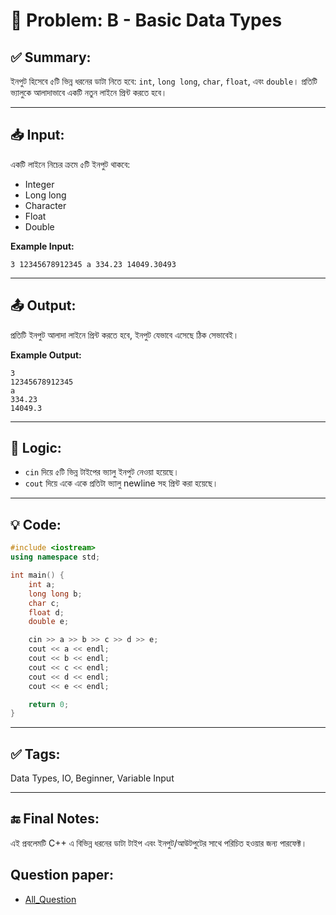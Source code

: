 # 🧩 Problem: B - Basic Data Types

## ✅ Summary:
ইনপুট হিসেবে ৫টি ভিন্ন ধরনের ডাটা নিতে হবে: `int`, `long long`, `char`, `float`, এবং `double`। প্রতিটি ভ্যালুকে আলাদাভাবে একটি নতুন লাইনে প্রিন্ট করতে হবে।

---

## 📥 Input:
একটি লাইনে নিচের ক্রমে ৫টি ইনপুট থাকবে:

- Integer
- Long long
- Character
- Float
- Double

**Example Input:**
```
3 12345678912345 a 334.23 14049.30493
```

---

## 📤 Output:
প্রতিটি ইনপুট আলাদা লাইনে প্রিন্ট করতে হবে, ইনপুট যেভাবে এসেছে ঠিক সেভাবেই।

**Example Output:**
```
3
12345678912345
a
334.23
14049.3
```

---

## 🧠 Logic:
- `cin` দিয়ে ৫টি ভিন্ন টাইপের ভ্যালু ইনপুট নেওয়া হয়েছে।
- `cout` দিয়ে একে একে প্রতিটা ভ্যালু newline সহ প্রিন্ট করা হয়েছে।

---

## 💡 Code:
```cpp
#include <iostream>
using namespace std;

int main() {
    int a;
    long long b;
    char c;
    float d;
    double e;

    cin >> a >> b >> c >> d >> e;
    cout << a << endl;
    cout << b << endl;
    cout << c << endl;
    cout << d << endl;
    cout << e << endl;

    return 0;
}
```

---

## ✅ Tags:
Data Types, IO, Beginner, Variable Input

---

## 🔚 Final Notes:
এই প্রবলেমটি C++ এ বিভিন্ন ধরনের ডাটা টাইপ এবং ইনপুট/আউটপুটের সাথে পরিচিত হওয়ার জন্য পারফেক্ট।

## Question paper:
- [All_Question](../Question%20Paper/All_Question.pdf)
